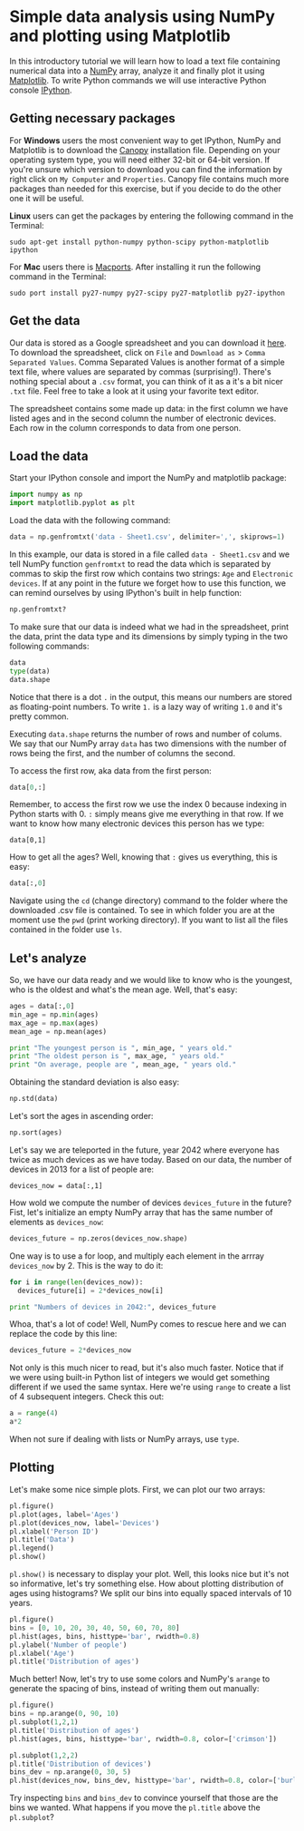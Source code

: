 Simple data analysis using NumPy and plotting using Matplotlib
===


In this introductory tutorial we will learn how to load a text file containing numerical data into a [NumPy](http://www.numpy.org/) array, 
analyze it and finally plot it using [Matplotlib](http://matplotlib.org/). 
To write Python commands we will use interactive Python console [IPython](http://ipython.org/).


Getting necessary packages
---
For **Windows** users the most convenient way to get IPython, NumPy and Matplotlib is to 
download the [Canopy](https://www.enthought.com/products/canopy/) installation file. 
Depending on your operating system type, you will need either 32-bit or 64-bit version.
If you're unsure which version to download you can find the information by right click on `My Computer` and `Properties`.
Canopy file contains much more packages than needed for this exercise, 
but if you decide to do the other one it will be useful.

**Linux** users can get the packages by entering the following command in the Terminal:
```
sudo apt-get install python-numpy python-scipy python-matplotlib ipython 

```

For **Mac** users there is [Macports](http://www.macports.org/). After installing it run the following command in the Terminal:
```
sudo port install py27-numpy py27-scipy py27-matplotlib py27-ipython
```


Get the data
---
Our data is stored as a Google spreadsheet and you can download it [here](https://docs.google.com/spreadsheet/ccc?key=0ArfNOZkGFBb0dGpyVVhGY1ZNMDh1dE5HMzRrQTk0YVE&usp=sharing). 
To download the spreadsheet, click on `File` and `Download as` > `Comma Separated Values`. 
Comma Separated Values is another format of a simple text file, where values are separated by commas (surprising!). 
There's nothing special about a `.csv` format, you can think of it as a it's a bit nicer `.txt` file.
Feel free to take a look at it using your favorite text editor.

The spreadsheet contains some made up data: in the first column we have listed ages and in the second 
column the number of electronic devices. Each row in the column corresponds to data from one person.


Load the data
---
Start your IPython console and import the NumPy and matplotlib package:

```python
import numpy as np
import matplotlib.pyplot as plt
```

Load the data with the following command:
```python
data = np.genfromtxt('data - Sheet1.csv', delimiter=',', skiprows=1)
```

In this example, our data is stored in a file called `data - Sheet1.csv` and 
we tell NumPy function `genfromtxt` to read the data which is separated by commas to skip the first row which 
contains two strings: `Age` and `Electronic devices`. 
If at any point in the future we forget how to use this function, we can remind ourselves by using IPython's built in help function:
```python
np.genfromtxt?
```

To make sure that our data is indeed what we had in the spreadsheet, 
print the data, print the data type and its dimensions by simply typing in the two following commands:
```python
data
type(data)
data.shape
```
Notice that there is a dot `.` in the output, this means our numbers are stored as floating-point numbers. 
To write `1.` is a lazy way of writing `1.0` and it's pretty common. 

Executing `data.shape` returns the number of rows and number of colums. 
We say that our NumPy array `data` has two dimensions with the number of rows being the first, and the number of columns the second.

To access the first row, aka data from the first person:

```python
data[0,:]
```

Remember, to access the first row we use the index 0 because indexing in Python starts with 0. 
`:` simply means give me everything in that row.
If we want to know how many electronic devices this person has we type:
```
data[0,1]
```

How to get all the ages? Well, knowing that `:` gives us everything, this is easy:
```python
data[:,0]
```

Navigate using the `cd` (change directory) command to the folder where the downloaded .csv file is contained. 
To see in which folder you are at the moment use the `pwd` (print working directory). 
If you want to list all the files contained in the folder use `ls`.


Let's analyze
---
So, we have our data ready and we would like to know who is the youngest, who is the oldest and what's the mean age. 
Well, that's easy:

```python
ages = data[:,0]
min_age = np.min(ages)
max_age = np.max(ages)
mean_age = np.mean(ages)

print "The youngest person is ", min_age, " years old."
print "The oldest person is ", max_age, " years old."
print "On average, people are ", mean_age, " years old."
```

Obtaining the standard deviation is also easy:
```python
np.std(data)
```

Let's sort the ages in ascending order:
```python
np.sort(ages)
```

Let's say we are teleported in the future, year 2042 where everyone has twice as much devices as we have today.
Based on our data, the number of devices in 2013 for a list of people are:
```
devices_now = data[:,1]
```

How wold we compute the number of devices `devices_future` in the future?
Fist, let's initialize an empty NumPy array that has the same number of elements as `devices_now`:

```python
devices_future = np.zeros(devices_now.shape)
```

One way is to use a for loop, and multiply each element in the arrray `devices_now` by 2.
This is the way to do it:
``` python
for i in range(len(devices_now)):
  devices_future[i] = 2*devices_now[i]

print "Numbers of devices in 2042:", devices_future
```

Whoa, that's a lot of code! Well, NumPy comes to rescue here and we can replace the code by this line:
```python
devices_future = 2*devices_now
```
Not only is this much nicer to read, but it's also much faster. 
Notice that if we were using built-in Python list of integers we would get something different if we used the same syntax.
Here we're using `range` to create a list of 4 subsequent integers. Check this out:

```python
a = range(4)
a*2
```

When not sure if dealing with lists or NumPy arrays, use `type`.

Plotting
---
Let's make some nice simple plots. First, we can plot our two arrays:

```python
pl.figure()
pl.plot(ages, label='Ages')
pl.plot(devices_now, label='Devices')
pl.xlabel('Person ID')
pl.title('Data')
pl.legend()
pl.show()
```

`pl.show()` is necessary to display your plot. Well, this looks nice but it's not so informative, let's try something else. How about plotting distribution of ages using histograms?
We split our bins into equally spaced intervals of 10 years.

```python
pl.figure()
bins = [0, 10, 20, 30, 40, 50, 60, 70, 80]
pl.hist(ages, bins, histtype='bar', rwidth=0.8)
pl.ylabel('Number of people')
pl.xlabel('Age')
pl.title('Distribution of ages')
```

Much better! Now, let's try to use some colors and NumPy's `arange` to generate the spacing of bins, instead of writing them out manually:

```python
pl.figure()
bins = np.arange(0, 90, 10)
pl.subplot(1,2,1)
pl.title('Distribution of ages')
pl.hist(ages, bins, histtype='bar', rwidth=0.8, color=['crimson'])

pl.subplot(1,2,2)
pl.title('Distribution of devices')
bins_dev = np.arange(0, 30, 5)
pl.hist(devices_now, bins_dev, histtype='bar', rwidth=0.8, color=['burlywood'])
```

Try inspecting `bins` and `bins_dev` to convince yourself that those are the bins we wanted. 
What happens if you move the `pl.title` above the `pl.subplot`? 

